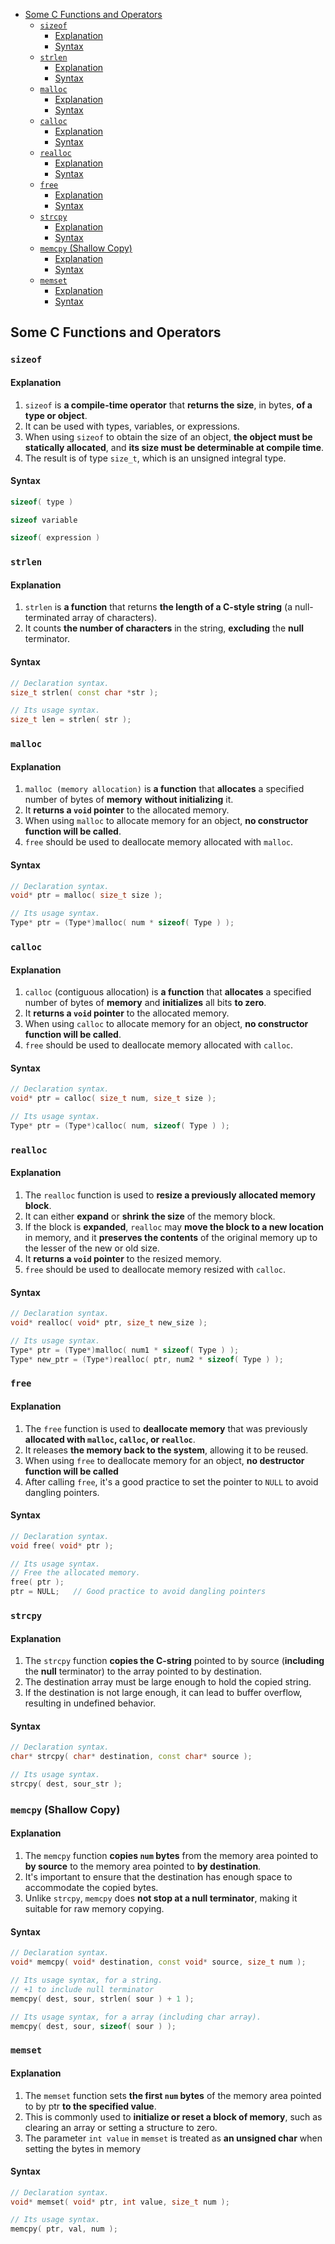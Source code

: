 <!-- vim-markdown-toc GFM -->

- [Some C Functions and Operators](#some-c-functions-and-operators)
  - [`sizeof`](#sizeof)
    - [Explanation](#explanation)
    - [Syntax](#syntax)
  - [`strlen`](#strlen)
    - [Explanation](#explanation-1)
    - [Syntax](#syntax-1)
  - [`malloc`](#malloc)
    - [Explanation](#explanation-2)
    - [Syntax](#syntax-2)
  - [`calloc`](#calloc)
    - [Explanation](#explanation-3)
    - [Syntax](#syntax-3)
  - [`realloc`](#realloc)
    - [Explanation](#explanation-4)
    - [Syntax](#syntax-4)
  - [`free`](#free)
    - [Explanation](#explanation-5)
    - [Syntax](#syntax-5)
  - [`strcpy`](#strcpy)
    - [Explanation](#explanation-6)
    - [Syntax](#syntax-6)
  - [`memcpy` (Shallow Copy)](#memcpy-shallow-copy)
    - [Explanation](#explanation-7)
    - [Syntax](#syntax-7)
  - [`memset`](#memset)
    - [Explanation](#explanation-8)
    - [Syntax](#syntax-8)

<!-- vim-markdown-toc -->

## Some C Functions and Operators

### `sizeof`

#### Explanation

1. `sizeof` is **a compile-time operator** that **returns the size**, in bytes,
   **of a type or object**.
2. It can be used with types, variables, or expressions.
3. When using `sizeof` to obtain the size of an object, **the object must be
   statically allocated**, and **its size must be determinable at compile
   time**.
4. The result is of type `size_t`, which is an unsigned integral type.

#### Syntax

```CPP
sizeof( type )
```

```CPP
sizeof variable
```

```CPP
sizeof( expression )
```

### `strlen`

#### Explanation

1. `strlen` is **a function** that returns **the length of a C-style string** (a
   null-terminated array of characters).
2. It counts **the number of characters** in the string, **excluding** the
   **null** terminator.

#### Syntax

```CPP
// Declaration syntax.
size_t strlen( const char *str );
```

```CPP
// Its usage syntax.
size_t len = strlen( str );
```

### `malloc`

#### Explanation

1. `malloc (memory allocation)` is **a function** that **allocates** a specified
   number of bytes of **memory** **without initializing** it.
2. It **returns a `void` pointer** to the allocated memory.
3. When using `malloc` to allocate memory for an object, **no constructor
   function will be called**.
4. `free` should be used to deallocate memory allocated with `malloc`.

#### Syntax

```CPP
// Declaration syntax.
void* ptr = malloc( size_t size );
```

```CPP
// Its usage syntax.
Type* ptr = (Type*)malloc( num * sizeof( Type ) );
```

### `calloc`

#### Explanation

1. `calloc` (contiguous allocation) is **a function** that **allocates** a
   specified number of bytes of **memory** and **initializes** all bits **to
   zero**.
2. It **returns a `void` pointer** to the allocated memory.
3. When using `calloc` to allocate memory for an object, **no constructor
   function will be called**.
4. `free` should be used to deallocate memory allocated with `calloc`.

#### Syntax

```CPP
// Declaration syntax.
void* ptr = calloc( size_t num, size_t size );
```

```CPP
// Its usage syntax.
Type* ptr = (Type*)calloc( num, sizeof( Type ) );
```

### `realloc`

#### Explanation

1. The `realloc` function is used to **resize a previously allocated memory
   block**.
2. It can either **expand** or **shrink** **the size** of the memory block.
3. If the block is **expanded**, `realloc` may **move the block to a new
   location** in memory, and it **preserves the contents** of the original
   memory up to the lesser of the new or old size.
4. It **returns a `void` pointer** to the resized memory.
5. `free` should be used to deallocate memory resized with `calloc`.

#### Syntax

```CPP
// Declaration syntax.
void* realloc( void* ptr, size_t new_size );
```

```CPP
// Its usage syntax.
Type* ptr = (Type*)malloc( num1 * sizeof( Type ) );
Type* new_ptr = (Type*)realloc( ptr, num2 * sizeof( Type ) );
```

### `free`

#### Explanation

1. The `free` function is used to **deallocate memory** that was previously
   **allocated with `malloc`, `calloc`, or `realloc`**.
2. It releases **the memory back to the system**, allowing it to be reused.
3. When using `free` to deallocate memory for an object, **no destructor
   function will be called**
4. After calling `free`, it's a good practice to set the pointer to `NULL` to
   avoid dangling pointers.

#### Syntax

```CPP
// Declaration syntax.
void free( void* ptr );
```

```CPP
// Its usage syntax.
// Free the allocated memory.
free( ptr );
ptr = NULL;   // Good practice to avoid dangling pointers
```

### `strcpy`

#### Explanation

1. The `strcpy` function **copies the C-string** pointed to by source
   (**including** the **null** terminator) to the array pointed to by
   destination.
2. The destination array must be large enough to hold the copied string.
3. If the destination is not large enough, it can lead to buffer overflow,
   resulting in undefined behavior.

#### Syntax

```CPP
// Declaration syntax.
char* strcpy( char* destination, const char* source );
```

```CPP
// Its usage syntax.
strcpy( dest, sour_str );
```

### `memcpy` (Shallow Copy)

#### Explanation

1. The `memcpy` function **copies `num` bytes** from the memory area pointed to
   **by source** to the memory area pointed to **by destination**.
2. It's important to ensure that the destination has enough space to accommodate
   the copied bytes.
3. Unlike `strcpy`, `memcpy` does **not stop at a null terminator**, making it
   suitable for raw memory copying.

#### Syntax

```CPP
// Declaration syntax.
void* memcpy( void* destination, const void* source, size_t num );
```

```CPP
// Its usage syntax, for a string.
// +1 to include null terminator
memcpy( dest, sour, strlen( sour ) + 1 );
```

```CPP
// Its usage syntax, for a array (including char array).
memcpy( dest, sour, sizeof( sour ) );
```

### `memset`

#### Explanation

1. The `memset` function sets **the first `num` bytes** of the memory area
   pointed to by ptr **to the specified value**.
2. This is commonly used to **initialize or reset a block of memory**, such as
   clearing an array or setting a structure to zero.
3. The parameter `int value` in `memset` is treated as **an unsigned char** when
   setting the bytes in memory

#### Syntax

```CPP
// Declaration syntax.
void* memset( void* ptr, int value, size_t num );
```

```CPP
// Its usage syntax.
memcpy( ptr, val, num );
```
